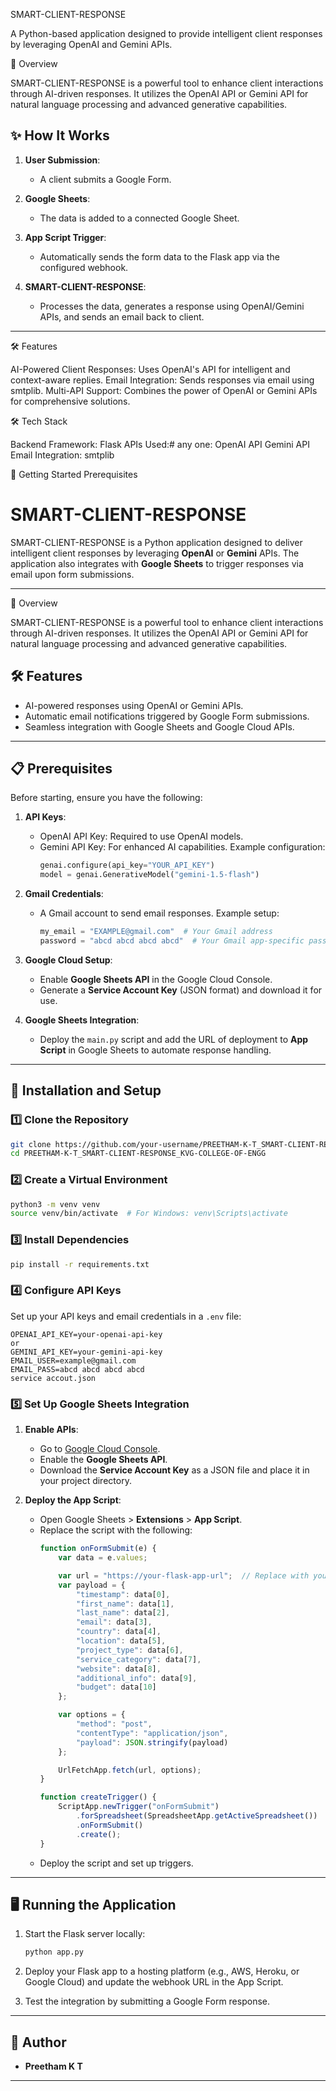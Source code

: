 SMART-CLIENT-RESPONSE

A Python-based application designed to provide intelligent client responses by leveraging OpenAI and Gemini APIs.

📜 Overview

SMART-CLIENT-RESPONSE is a powerful tool to enhance client interactions through AI-driven responses. It utilizes the OpenAI API or Gemini API for natural language processing and advanced generative capabilities.

## ✨ How It Works

1. **User Submission**:
   - A client submits a Google Form.

2. **Google Sheets**:
   - The data is added to a connected Google Sheet.

3. **App Script Trigger**:
   - Automatically sends the form data to the Flask app via the configured webhook.

4. **SMART-CLIENT-RESPONSE**:
   - Processes the data, generates a response using OpenAI/Gemini APIs, and sends an email back to client.

---


🛠️ Features

AI-Powered Client Responses: Uses OpenAI's API for intelligent and context-aware replies.
Email Integration: Sends responses via email using smtplib.
Multi-API Support: Combines the power of OpenAI or Gemini APIs for comprehensive solutions.

🛠️ Tech Stack

Backend Framework: Flask
APIs Used:# any one:
OpenAI API
Gemini API
Email Integration: smtplib

🚀 Getting Started
Prerequisites



# SMART-CLIENT-RESPONSE

SMART-CLIENT-RESPONSE is a Python application designed to deliver intelligent client responses by leveraging **OpenAI** or **Gemini** APIs. The application also integrates with **Google Sheets** to trigger responses via email upon form submissions.

---

📜 Overview

SMART-CLIENT-RESPONSE is a powerful tool to enhance client interactions through AI-driven responses. It utilizes the OpenAI API or Gemini API for natural language processing and advanced generative capabilities.

## 🛠️ Features
- AI-powered responses using OpenAI or Gemini APIs.
- Automatic email notifications triggered by Google Form submissions.
- Seamless integration with Google Sheets and Google Cloud APIs.

---

## 📋 Prerequisites

Before starting, ensure you have the following:

1. **API Keys**:
   - OpenAI API Key: Required to use OpenAI models.
   - Gemini API Key: For enhanced AI capabilities. Example configuration:
     ```python
     genai.configure(api_key="YOUR_API_KEY")
     model = genai.GenerativeModel("gemini-1.5-flash")
     ```

2. **Gmail Credentials**:
   - A Gmail account to send email responses. Example setup:
     ```python
     my_email = "EXAMPLE@gmail.com"  # Your Gmail address
     password = "abcd abcd abcd abcd"  # Your Gmail app-specific password
     ```

3. **Google Cloud Setup**:
   - Enable **Google Sheets API** in the Google Cloud Console.
   - Generate a **Service Account Key** (JSON format) and download it for use.

4. **Google Sheets Integration**:
   - Deploy the `main.py` script and add the URL of deployment to **App Script** in Google Sheets to automate response handling.

---

## 🚀 Installation and Setup

### 1️⃣ Clone the Repository
```bash
git clone https://github.com/your-username/PREETHAM-K-T_SMART-CLIENT-RESPONSE_KVG-COLLEGE-OF-ENGG.git
cd PREETHAM-K-T_SMART-CLIENT-RESPONSE_KVG-COLLEGE-OF-ENGG
```

### 2️⃣ Create a Virtual Environment
```bash
python3 -m venv venv
source venv/bin/activate  # For Windows: venv\Scripts\activate
```

### 3️⃣ Install Dependencies
```bash
pip install -r requirements.txt
```

### 4️⃣ Configure API Keys
Set up your API keys and email credentials in a `.env` file:
```env
OPENAI_API_KEY=your-openai-api-key
or
GEMINI_API_KEY=your-gemini-api-key
EMAIL_USER=example@gmail.com
EMAIL_PASS=abcd abcd abcd abcd
service accout.json
```

### 5️⃣ Set Up Google Sheets Integration
1. **Enable APIs**:
   - Go to [Google Cloud Console](https://console.cloud.google.com/).
   - Enable the **Google Sheets API**.
   - Download the **Service Account Key** as a JSON file and place it in your project directory.

2. **Deploy the App Script**:
   - Open Google Sheets > **Extensions** > **App Script**.
   - Replace the script with the following:
     ```javascript
     function onFormSubmit(e) {
         var data = e.values;

         var url = "https://your-flask-app-url";  // Replace with your Flask app's deployed URL
         var payload = {
             "timestamp": data[0],
             "first_name": data[1],
             "last_name": data[2],
             "email": data[3],
             "country": data[4],
             "location": data[5],
             "project_type": data[6],
             "service_category": data[7],
             "website": data[8],
             "additional_info": data[9],
             "budget": data[10]
         };

         var options = {
             "method": "post",
             "contentType": "application/json",
             "payload": JSON.stringify(payload)
         };

         UrlFetchApp.fetch(url, options);
     }

     function createTrigger() {
         ScriptApp.newTrigger("onFormSubmit")
             .forSpreadsheet(SpreadsheetApp.getActiveSpreadsheet())
             .onFormSubmit()
             .create();
     }
     ```
   - Deploy the script and set up triggers.

---

## 🖥️ Running the Application

1. Start the Flask server locally:
   ```bash
   python app.py
   ```
2. Deploy your Flask app to a hosting platform (e.g., AWS, Heroku, or Google Cloud) and update the webhook URL in the App Script.

3. Test the integration by submitting a Google Form response.

---


## 👤 Author
- **Preetham K T**  
---

